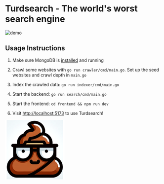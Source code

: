 # Turdsearch - The world's worst search engine

![demo](./docs/turdsearch-demo.gif)

## Usage Instructions

1. Make sure MongoDB is [installed](https://www.mongodb.com/docs/manual/installation/) and running

2. Crawl some websites with `go run crawler/cmd/main.go`. Set up the seed websites and crawl depth in `main.go`

3. Index the crawled data: `go run indexer/cmd/main.go`

4. Start the backend: `go run search/cmd/main.go`

5. Start the frontend: `cd frontend && npm run dev`

6. Visit [http://localhost:5173](http://localhost:5173/) to use Turdsearch!

![logo](./frontend/assets/images/android-chrome-192x192.png)
